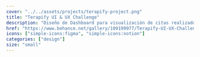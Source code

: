 ```yaml
---
cover: "../../assets/projects/terapify-project.png"
title: "Terapify UI & UX Challenge"
description: "Diseño de Dashboard para visualización de citas realizado para Terapify."
href: "https://www.behance.net/gallery/109199977/Terapify-UI-UX-Challenge"
icons: ["simple-icons:figma", "simple-icons:notion"]
categories: ["design"]
size: "small"
---
```

